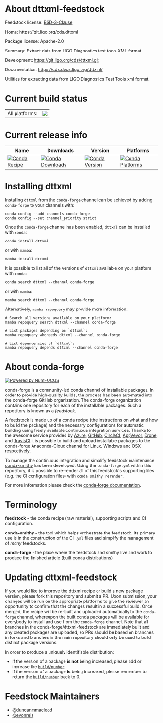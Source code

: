 About dttxml-feedstock
======================

Feedstock license: [BSD-3-Clause](https://github.com/conda-forge/dttxml-feedstock/blob/main/LICENSE.txt)

Home: https://git.ligo.org/cds/dttxml

Package license: Apache-2.0

Summary: Extract data from LIGO Diagnostics test tools XML format

Development: https://git.ligo.org/cds/dttxml.git

Documentation: https://cds.docs.ligo.org/dttxml/

Utilities for extracting data from LIGO Diagnostics Test Tools xml format.


Current build status
====================


<table><tr><td>All platforms:</td>
    <td>
      <a href="https://dev.azure.com/conda-forge/feedstock-builds/_build/latest?definitionId=13946&branchName=main">
        <img src="https://dev.azure.com/conda-forge/feedstock-builds/_apis/build/status/dttxml-feedstock?branchName=main">
      </a>
    </td>
  </tr>
</table>

Current release info
====================

| Name | Downloads | Version | Platforms |
| --- | --- | --- | --- |
| [![Conda Recipe](https://img.shields.io/badge/recipe-dttxml-green.svg)](https://anaconda.org/conda-forge/dttxml) | [![Conda Downloads](https://img.shields.io/conda/dn/conda-forge/dttxml.svg)](https://anaconda.org/conda-forge/dttxml) | [![Conda Version](https://img.shields.io/conda/vn/conda-forge/dttxml.svg)](https://anaconda.org/conda-forge/dttxml) | [![Conda Platforms](https://img.shields.io/conda/pn/conda-forge/dttxml.svg)](https://anaconda.org/conda-forge/dttxml) |

Installing dttxml
=================

Installing `dttxml` from the `conda-forge` channel can be achieved by adding `conda-forge` to your channels with:

```
conda config --add channels conda-forge
conda config --set channel_priority strict
```

Once the `conda-forge` channel has been enabled, `dttxml` can be installed with `conda`:

```
conda install dttxml
```

or with `mamba`:

```
mamba install dttxml
```

It is possible to list all of the versions of `dttxml` available on your platform with `conda`:

```
conda search dttxml --channel conda-forge
```

or with `mamba`:

```
mamba search dttxml --channel conda-forge
```

Alternatively, `mamba repoquery` may provide more information:

```
# Search all versions available on your platform:
mamba repoquery search dttxml --channel conda-forge

# List packages depending on `dttxml`:
mamba repoquery whoneeds dttxml --channel conda-forge

# List dependencies of `dttxml`:
mamba repoquery depends dttxml --channel conda-forge
```


About conda-forge
=================

[![Powered by
NumFOCUS](https://img.shields.io/badge/powered%20by-NumFOCUS-orange.svg?style=flat&colorA=E1523D&colorB=007D8A)](https://numfocus.org)

conda-forge is a community-led conda channel of installable packages.
In order to provide high-quality builds, the process has been automated into the
conda-forge GitHub organization. The conda-forge organization contains one repository
for each of the installable packages. Such a repository is known as a *feedstock*.

A feedstock is made up of a conda recipe (the instructions on what and how to build
the package) and the necessary configurations for automatic building using freely
available continuous integration services. Thanks to the awesome service provided by
[Azure](https://azure.microsoft.com/en-us/services/devops/), [GitHub](https://github.com/),
[CircleCI](https://circleci.com/), [AppVeyor](https://www.appveyor.com/),
[Drone](https://cloud.drone.io/welcome), and [TravisCI](https://travis-ci.com/)
it is possible to build and upload installable packages to the
[conda-forge](https://anaconda.org/conda-forge) [Anaconda-Cloud](https://anaconda.org/)
channel for Linux, Windows and OSX respectively.

To manage the continuous integration and simplify feedstock maintenance
[conda-smithy](https://github.com/conda-forge/conda-smithy) has been developed.
Using the ``conda-forge.yml`` within this repository, it is possible to re-render all of
this feedstock's supporting files (e.g. the CI configuration files) with ``conda smithy rerender``.

For more information please check the [conda-forge documentation](https://conda-forge.org/docs/).

Terminology
===========

**feedstock** - the conda recipe (raw material), supporting scripts and CI configuration.

**conda-smithy** - the tool which helps orchestrate the feedstock.
                   Its primary use is in the construction of the CI ``.yml`` files
                   and simplify the management of *many* feedstocks.

**conda-forge** - the place where the feedstock and smithy live and work to
                  produce the finished article (built conda distributions)


Updating dttxml-feedstock
=========================

If you would like to improve the dttxml recipe or build a new
package version, please fork this repository and submit a PR. Upon submission,
your changes will be run on the appropriate platforms to give the reviewer an
opportunity to confirm that the changes result in a successful build. Once
merged, the recipe will be re-built and uploaded automatically to the
`conda-forge` channel, whereupon the built conda packages will be available for
everybody to install and use from the `conda-forge` channel.
Note that all branches in the conda-forge/dttxml-feedstock are
immediately built and any created packages are uploaded, so PRs should be based
on branches in forks and branches in the main repository should only be used to
build distinct package versions.

In order to produce a uniquely identifiable distribution:
 * If the version of a package **is not** being increased, please add or increase
   the [``build/number``](https://docs.conda.io/projects/conda-build/en/latest/resources/define-metadata.html#build-number-and-string).
 * If the version of a package **is** being increased, please remember to return
   the [``build/number``](https://docs.conda.io/projects/conda-build/en/latest/resources/define-metadata.html#build-number-and-string)
   back to 0.

Feedstock Maintainers
=====================

* [@duncanmmacleod](https://github.com/duncanmmacleod/)
* [@evonreis](https://github.com/evonreis/)

